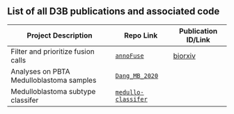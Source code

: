 ## List of all D3B publications and associated code

| Project Description | Repo Link | Publication ID/Link |
|---------------------|-----------|----------------|
| Filter and prioritize fusion calls | [`annoFuse`](https://github.com/d3b-center/annoFuse) | [biorxiv](https://www.biorxiv.org/content/10.1101/839738v1) |
| Analyses on PBTA Medulloblastoma samples | [`Dang_MB_2020`](https://github.com/d3b-center/Dang_MB_2020) | |
| Medulloblastoma subtype classifer | [`medullo-classifer`](https://github.com/d3b-center/medullo-classifier) | |

